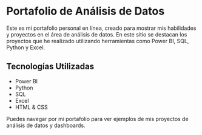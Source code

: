 # Portafolio de Análisis de Datos

Este es mi portafolio personal en línea, creado para mostrar mis habilidades y proyectos en el área de análisis de datos. En este sitio se destacan los proyectos que he realizado utilizando herramientas como Power BI, SQL, Python y Excel.

## Tecnologías Utilizadas

- Power BI
- Python
- SQL
- Excel
- HTML & CSS

Puedes navegar por mi portafolio para ver ejemplos de mis proyectos de análisis de datos y dashboards.
